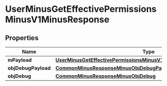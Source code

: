
# UserMinusGetEffectivePermissionsMinusV1MinusResponse

## Properties
Name | Type | Description | Notes
------------ | ------------- | ------------- | -------------
**mPayload** | [**UserMinusGetEffectivePermissionsMinusV1MinusResponseMinusMPayload**](UserMinusGetEffectivePermissionsMinusV1MinusResponseMinusMPayload.md) |  | 
**objDebugPayload** | [**CommonMinusResponseMinusObjDebugPayload**](CommonMinusResponseMinusObjDebugPayload.md) |  |  [optional]
**objDebug** | [**CommonMinusResponseMinusObjDebug**](CommonMinusResponseMinusObjDebug.md) |  |  [optional]



